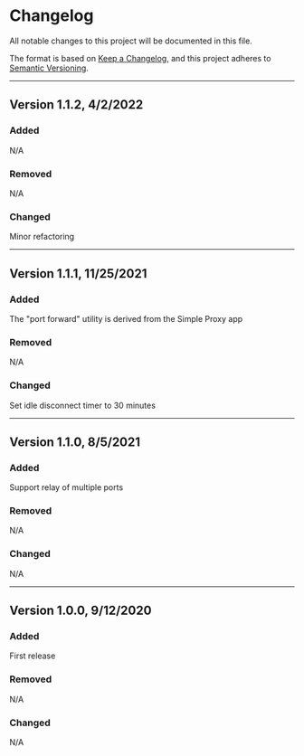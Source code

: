 # Changelog

All notable changes to this project will be documented in this file.

The format is based on [Keep a Changelog](https://keepachangelog.com/en/1.0.0/),
and this project adheres to [Semantic Versioning](https://semver.org/spec/v2.0.0.html).

---
## Version 1.1.2, 4/2/2022

### Added

N/A

### Removed

N/A

### Changed

Minor refactoring

---
## Version 1.1.1, 11/25/2021

### Added

The "port forward" utility is derived from the Simple Proxy app

### Removed

N/A

### Changed

Set idle disconnect timer to 30 minutes

---
## Version 1.1.0, 8/5/2021

### Added

Support relay of multiple ports

### Removed

N/A

### Changed

N/A

---
## Version 1.0.0, 9/12/2020

### Added

First release

### Removed

N/A

### Changed

N/A
